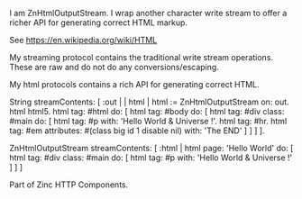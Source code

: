I am ZnHtmlOutputStream. I wrap another character write stream to offer a richer API for generating correct HTML markup.

See https://en.wikipedia.org/wiki/HTML

My streaming protocol contains the traditional write stream operations. These are raw and do not do any conversions/escaping.

My html protocols contains a rich API for generating correct HTML. 

String streamContents: [ :out | | html |
	html := ZnHtmlOutputStream on: out.
	html html5.
	html tag: #html do: [ 
		html tag: #body do: [
			html tag: #div class: #main do: [
				html tag: #p with: 'Hello World & Universe !'.
				html tag: #hr.
				html 
					tag: #em 
					attributes: #(class big id 1 disable nil) 
					with: 'The END' ] ] ] ].
	
ZnHtmlOutputStream streamContents: [ :html |
	html page: 'Hello World' do: [ 
		html tag: #div class: #main do: [
			html tag: #p with: 'Hello World & Universe !' ] ] ]

Part of Zinc HTTP Components.